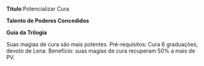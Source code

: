 **Titulo**:Potencializar Cura

**Talento de Poderes Concedidos**

**Guia da Trilogia**

 Suas magias de cura são mais potentes. Pré-requisitos: Cura 6 graduações, devoto de Lena. Benefício: suas magias de cura recuperam 50% a mais de PV.